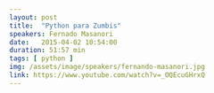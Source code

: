 ```yaml
---
layout: post
title:  "Python para Zumbis"
speakers: Fernado Masanori
date:   2015-04-02 10:54:00
duration: 51:57 min
tags: [ python ]
img: /assets/image/speakers/fernando-masanori.jpg
link: https://www.youtube.com/watch?v=_OQEcuGHrxQ
---
```

